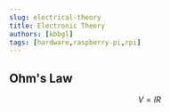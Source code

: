 ```yaml
---
slug: electrical-theory
title: Electronic Theory
authors: [kbbgl]
tags: [hardware,raspberry-pi,rpi]
---
```


## Ohm's Law

$$
V = IR
$$